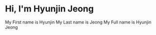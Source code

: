 # Hi, I'm Hyunjin Jeong
My First name is Hyunjin
My Last name is Jeong
My Full name is Hyunjin Jeong

